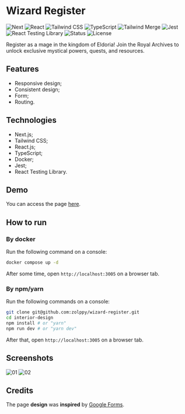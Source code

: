 # Wizard Register

![Next](https://img.shields.io/badge/NEXT-15.2.2-red?style=for-the-badge)
![React](https://img.shields.io/badge/REACT-19.0.0-indigo?style=for-the-badge)
![Tailwind CSS](<https://img.shields.io/badge/TAILWIND CSS-4.0.0-white?style=for-the-badge>)
![TypeScript](https://img.shields.io/badge/TYPESCRIPT-5.0.0-brown?style=for-the-badge)
![Tailwind Merge](<https://img.shields.io/badge/TAILWIND MERGE-3.2.0-pink?style=for-the-badge>)
![Jest](https://img.shields.io/badge/JEST-29.7.0-orange?style=for-the-badge)
![React Testing Library](<https://img.shields.io/badge/REACT TESTING LIBRARY-16.3.0-purple?style=for-the-badge>)
![Status](https://img.shields.io/badge/STATUS-FINISHED-green?style=for-the-badge)
![License](https://img.shields.io/badge/LICENSE-MIT-yellow?style=for-the-badge)

Register as a mage in the kingdom of Eldoria! Join the Royal Archives to unlock exclusive mystical powers, quests, and resources.

## Features

- Responsive design;
- Consistent design;
- Form;
- Routing.

## Technologies

-   Next.js;
-   Tailwind CSS;
-   React.js;
-   TypeScript;
-   Docker;
-   Jest;
-   React Testing Library.

## Demo

You can access the page [here](https://wizard-register.vercel.app).

## How to run

### By docker

Run the following command on a console:

```bash
docker compose up -d
```

After some time, open `http://localhost:3005` on a browser tab.

### By npm/yarn

Run the following commands on a console:

```bash
git clone git@github.com:zolppy/wizard-register.git
cd interior-design
npm install # or "yarn"
npm run dev # or "yarn dev"
```

After that, open `http://localhost:3005` on a browser tab.

## Screenshots

![01](https://github.com/user-attachments/assets/d60677ee-833d-44af-9814-01f6ff7f9932)
![02](https://github.com/user-attachments/assets/0b0f01f7-9f23-4dab-8a3c-c598387cb712)

## Credits

The page **design** was **inspired** by [Google Forms](https://docs.google.com/forms/u/0).
